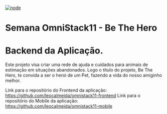 [![node](https://img.shields.io/badge/node->=12.16.3-<COLOR>.svg)](https://nodejs.org/en/)

# Semana OmniStack11 - Be The Hero
# Backend da Aplicação.

Este projeto visa criar uma rede de ajuda e cuidados para animais de estimação em situações abandonados.
Logo o título do projeto, Be The Hero, te convida a ser o heroi de um Pet, fazendo a vida do nosso amiginho melhor.

Link para o repositório do Frontend da aplicação: https://github.com/leocalmeida/omnistack11-frontend
Link para o repositório do Mobile da aplicação: https://github.com/leocalmeida/omnistack11-mobile

